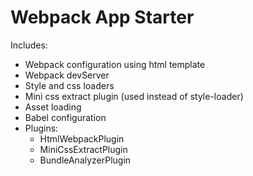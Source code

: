 # Webpack App Starter

Includes:
- Webpack configuration using html template
- Webpack devServer
- Style and css loaders
- Mini css extract plugin (used instead of style-loader)
- Asset loading
- Babel configuration
- Plugins:
  - HtmlWebpackPlugin
  - MiniCssExtractPlugin
  - BundleAnalyzerPlugin
